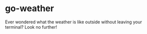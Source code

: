 # go-weather
Ever wondered what the weather is like outside without leaving your terminal? Look no further!
